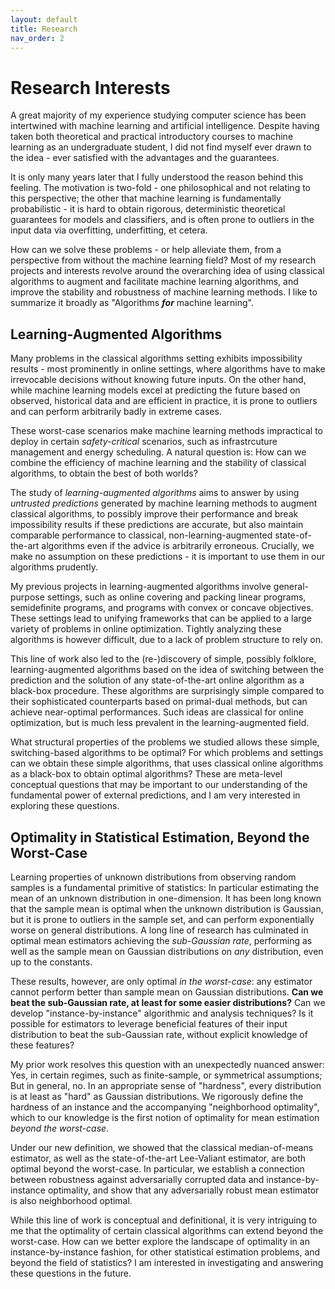 ```yaml
---
layout: default
title: Research
nav_order: 2
---
```


<script
  src="https://cdn.mathjax.org/mathjax/latest/MathJax.js?config=TeX-AMS-MML_HTMLorMML"
  type="text/javascript">
</script>

# Research Interests

A great majority of my experience studying computer science has been intertwined with machine learning and artificial intelligence. Despite having taken both theoretical and practical introductory courses to machine learning as an undergraduate student, I did not find myself ever drawn to the idea - ever satisfied with the advantages and the guarantees.

It is only many years later that I fully understood the reason behind this feeling. The motivation is two-fold - one philosophical and not relating to this perspective; the other that machine learning is fundamentally probabilistic - it is hard to obtain rigorous, deterministic theoretical guarantees for models and classifiers, and is often prone to outliers in the input data via overfitting, underfitting, et cetera.

How can we solve these problems - or help alleviate them, from a perspective from without the machine learning field? Most of my research projects and interests revolve around the overarching idea of using classical algorithms to augment and facilitate machine learning algorithms, and improve the stability and robustness of machine learning methods. I like to summarize it broadly as "Algorithms ***for*** machine learning".

## Learning-Augmented Algorithms

Many problems in the classical algorithms setting exhibits impossibility results - most prominently in online settings, where algorithms have to make irrevocable decisions without knowing future inputs. On the other hand, while machine learning models excel at predicting the future based on observed, historical data and are efficient in practice, it is prone to outliers and can perform arbitrarily badly in extreme cases. 

These worst-case scenarios make machine learning methods impractical to deploy in certain *safety-critical* scenarios, such as infrastrcuture management and energy scheduling. A natural question is: How can we combine the efficiency of machine learning and the stability of classical algorithms, to obtain the best of both worlds?

The study of *learning-augmented algorithms* aims to answer by using *untrusted predictions* generated by machine learning methods to augment classical algorithms, to possibly improve their performance and break impossibility results if these predictions are accurate, but also maintain comparable performance to classical, non-learning-augmented state-of-the-art algorithms even if the advice is arbitrarily erroneous. Crucially, we make no assumption on these predictions - it is important to use them in our algorithms prudently.

My previous projects in learning-augmented algorithms involve general-purpose settings, such as online covering and packing linear programs, semidefinite programs, and programs with convex or concave objectives. These settings lead to unifying frameworks that can be applied to a large variety of problems in online optimization. Tightly analyzing these algorithms is however difficult, due to a lack of problem structure to rely on.

This line of work also led to the (re-)discovery of simple, possibly folklore, learning-augmented algorithms based on the idea of switching between the prediction and the solution of any state-of-the-art online algorithm as a black-box procedure. These algorithms are surprisingly simple compared to their sophisticated counterparts based on primal-dual methods, but can achieve near-optimal performances. Such ideas are classical for online optimization, but is much less prevalent in the learning-augmented field.

What structural properties of the problems we studied allows these simple, switching-based algorithms to be optimal? For which problems and settings can we obtain these simple algorithms, that uses classical online algorithms as a black-box to obtain optimal algorithms? These are meta-level conceptual questions that may be important to our understanding of the fundamental power of external predictions, and I am very interested in exploring these questions.

## Optimality in Statistical Estimation, Beyond the Worst-Case

Learning properties of unknown distributions from observing random samples is a fundamental primitive of statistics: In particular estimating the mean of an unknown distribution in one-dimension. It has been long known that the sample mean is optimal when the unknown distribution is Gaussian, but it is prone to outliers in the sample set, and can perform exponentially worse on general distributions. A long line of research has culminated in optimal mean estimators achieving the *sub-Gaussian rate*, performing as well as the sample mean on Gaussian distributions on *any* distribution, even up to the constants.

These results, however, are only optimal *in the worst-case*: any estimator cannot perform better than sample mean on Gaussian distributions. **Can we beat the sub-Gaussian rate, at least for some easier distributions?** Can we develop "instance-by-instance" algorithmic and analysis techniques? Is it possible for estimators to leverage beneficial features of their input distribution to beat the sub-Gaussian rate, without explicit knowledge of these features?

My prior work resolves this question with an unexpectedly nuanced answer: Yes, in certain regimes, such as finite-sample, or symmetrical assumptions; But in general, no. In an appropriate sense of "hardness", every distribution is at least as "hard" as Gaussian distributions. We rigorously define the hardness of an instance and the accompanying "neighborhood optimality", which to our knowledge is the first notion of optimality for mean estimation *beyond the worst-case*. 

Under our new definition, we showed that the classical median-of-means estimator, as well as the state-of-the-art Lee-Valiant estimator, are both optimal beyond the worst-case. In particular, we establish a connection between robustness against adversarially corrupted data and instance-by-instance optimality, and show that any adversarially robust mean estimator is also neighborhood optimal. 

While this line of work is conceptual and definitional, it is very intriguing to me that the optimality of certain classical algorithms can extend beyond the worst-case. How can we better explore the landscape of optimality in an instance-by-instance fashion, for other statistical estimation problems, and beyond the field of statistics? I am interested in investigating and answering these questions in the future.